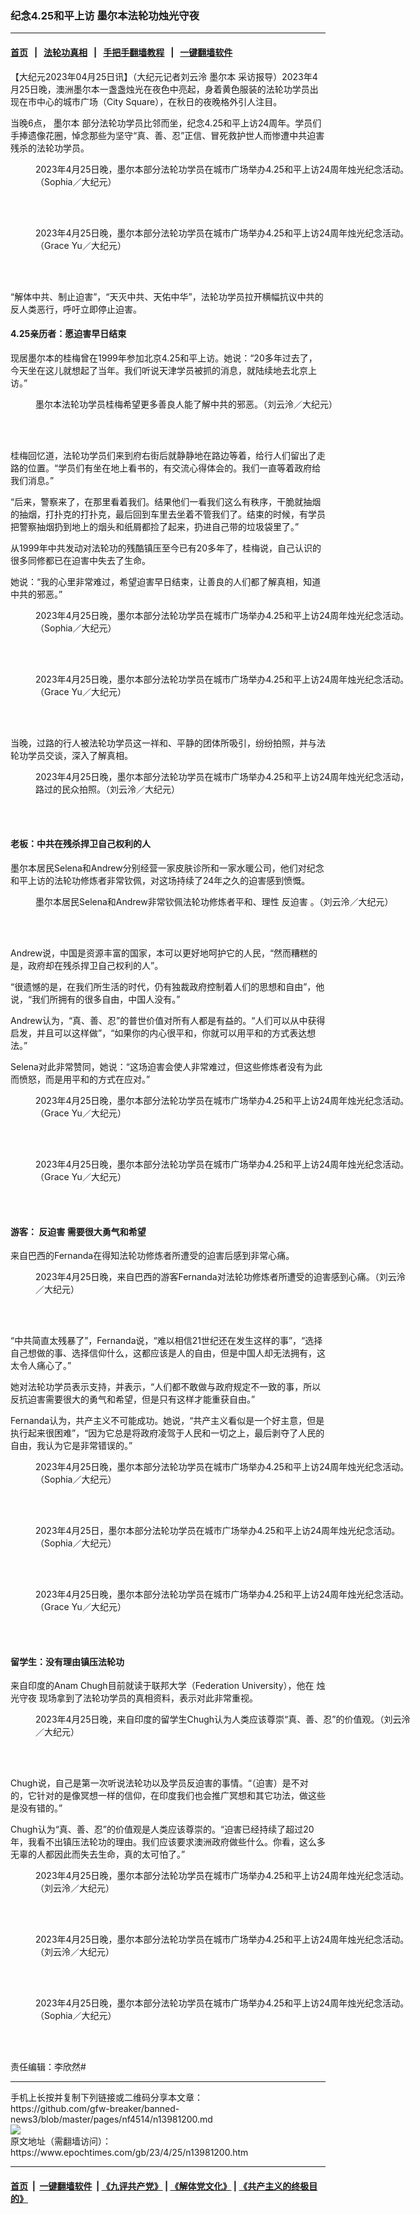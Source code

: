 ### 纪念4.25和平上访 墨尔本法轮功烛光守夜
------------------------

#### [首页](https://github.com/gfw-breaker/banned-news3/blob/master/README.md) &nbsp;&nbsp;|&nbsp;&nbsp; [法轮功真相](https://github.com/begood0513/basic/blob/master/README.md)  &nbsp;&nbsp;|&nbsp;&nbsp; [手把手翻墙教程](https://github.com/gfw-breaker/guides/wiki)  &nbsp;&nbsp;|&nbsp;&nbsp; [一键翻墙软件](https://github.com/gfw-breaker/nogfw/blob/master/README.md)  



<div><p>
 【大纪元2023年04月25日讯】（大纪元记者刘云泠
 <ok href="https://www.epochtimes.com/gb/tag/%E5%A2%A8%E5%B0%94%E6%9C%AC.html">
  墨尔本
 </ok>
 采访报导）2023年4月25日晚，澳洲墨尔本一盏盏烛光在夜色中亮起，身着黄色服装的法轮功学员出现在市中心的城市广场（City Square），在秋日的夜晚格外引人注目。
</p>
<p>
 当晚6点，
 <ok href="https://www.epochtimes.com/gb/tag/%E5%A2%A8%E5%B0%94%E6%9C%AC.html">
  墨尔本
 </ok>
 部分法轮功学员比邻而坐，纪念4.25和平上访24周年。学员们手捧遗像花圈，悼念那些为坚守“真、善、忍”正信、冒死救护世人而惨遭中共迫害残杀的法轮功学员。
</p>
<figure aria-describedby="caption-attachment-13981353" class="wp-caption aligncenter" id="attachment_13981353" style="width: 600px">
 <ok href="https://i.epochtimes.com/assets/uploads/2023/04/id13981353-DSCF0069.jpg" target="_blank">
  <img alt="" class="size-large wp-image-13981353" src="https://i.epochtimes.com/assets/uploads/2023/04/id13981353-DSCF0069-600x400.jpg"/>
 </ok>
 <br/><figcaption class="wp-caption-text" id="caption-attachment-13981353">
  2023年4月25日晚，墨尔本部分法轮功学员在城市广场举办4.25和平上访24周年烛光纪念活动。（Sophia／大纪元）
 </figcaption><br/>
</figure><br/>
<figure aria-describedby="caption-attachment-13981356" class="wp-caption aligncenter" id="attachment_13981356" style="width: 600px">
 <ok href="https://i.epochtimes.com/assets/uploads/2023/04/id13981356-0Y1A0840.jpg" target="_blank">
  <img alt="" class="size-large wp-image-13981356" src="https://i.epochtimes.com/assets/uploads/2023/04/id13981356-0Y1A0840-600x400.jpg"/>
 </ok>
 <br/><figcaption class="wp-caption-text" id="caption-attachment-13981356">
  2023年4月25日晚，墨尔本部分法轮功学员在城市广场举办4.25和平上访24周年烛光纪念活动。（Grace Yu／大纪元）
 </figcaption><br/>
</figure><br/>
<p>
 “解体中共、制止迫害”，“天灭中共、天佑中华”，法轮功学员拉开横幅抗议中共的反人类恶行，呼吁立即停止迫害。
</p>
<h4>
 4.25亲历者：愿迫害早日结束
</h4>
<p>
 现居墨尔本的桂梅曾在1999年参加北京4.25和平上访。她说：“20多年过去了，今天坐在这儿就想起了当年。我们听说天津学员被抓的消息，就陆续地去北京上访。”
</p>
<figure aria-describedby="caption-attachment-13981443" class="wp-caption aligncenter" id="attachment_13981443" style="width: 600px">
 <ok href="https://i.epochtimes.com/assets/uploads/2023/04/id13981443-DSC01946.jpg" target="_blank">
  <img alt="" class="size-large wp-image-13981443" src="https://i.epochtimes.com/assets/uploads/2023/04/id13981443-DSC01946-600x400.jpg"/>
 </ok>
 <br/><figcaption class="wp-caption-text" id="caption-attachment-13981443">
  墨尔本法轮功学员桂梅希望更多善良人能了解中共的邪恶。（刘云泠／大纪元）
 </figcaption><br/>
</figure><br/>
<p>
 桂梅回忆道，法轮功学员们来到府右街后就静静地在路边等着，给行人们留出了走路的位置。“学员们有坐在地上看书的，有交流心得体会的。我们一直等着政府给我们消息。”
</p>
<p>
 “后来，警察来了，在那里看着我们。结果他们一看我们这么有秩序，干脆就抽烟的抽烟，打扑克的打扑克，最后回到车里去坐着不管我们了。结束的时候，有学员把警察抽烟扔到地上的烟头和纸屑都捡了起来，扔进自己带的垃圾袋里了。”
</p>
<p>
 从1999年中共发动对法轮功的残酷镇压至今已有20多年了，桂梅说，自己认识的很多同修都已在迫害中失去了生命。
</p>
<p>
 她说：“我的心里非常难过，希望迫害早日结束，让善良的人们都了解真相，知道中共的邪恶。”
</p>
<figure aria-describedby="caption-attachment-13981355" class="wp-caption aligncenter" id="attachment_13981355" style="width: 600px">
 <ok href="https://i.epochtimes.com/assets/uploads/2023/04/id13981355-DSCF0213.jpg" target="_blank">
  <img alt="" class="size-large wp-image-13981355" src="https://i.epochtimes.com/assets/uploads/2023/04/id13981355-DSCF0213-600x400.jpg"/>
 </ok>
 <br/><figcaption class="wp-caption-text" id="caption-attachment-13981355">
  2023年4月25日晚，墨尔本部分法轮功学员在城市广场举办4.25和平上访24周年烛光纪念活动。（Sophia／大纪元）
 </figcaption><br/>
</figure><br/>
<figure aria-describedby="caption-attachment-13981360" class="wp-caption aligncenter" id="attachment_13981360" style="width: 600px">
 <ok href="https://i.epochtimes.com/assets/uploads/2023/04/id13981360-0Y1A0865.jpg" target="_blank">
  <img alt="" class="size-large wp-image-13981360" src="https://i.epochtimes.com/assets/uploads/2023/04/id13981360-0Y1A0865-600x400.jpg"/>
 </ok>
 <br/><figcaption class="wp-caption-text" id="caption-attachment-13981360">
  2023年4月25日晚，墨尔本部分法轮功学员在城市广场举办4.25和平上访24周年烛光纪念活动。（Grace Yu／大纪元）
 </figcaption><br/>
</figure><br/>
<p>
 当晚，过路的行人被法轮功学员这一祥和、平静的团体所吸引，纷纷拍照，并与法轮功学员交谈，深入了解真相。
</p>
<figure aria-describedby="caption-attachment-13981448" class="wp-caption aligncenter" id="attachment_13981448" style="width: 600px">
 <ok href="https://i.epochtimes.com/assets/uploads/2023/04/id13981448-DSC01747.jpg" target="_blank">
  <img alt="" class="size-large wp-image-13981448" src="https://i.epochtimes.com/assets/uploads/2023/04/id13981448-DSC01747-600x400.jpg"/>
 </ok>
 <br/><figcaption class="wp-caption-text" id="caption-attachment-13981448">
  2023年4月25日晚，墨尔本部分法轮功学员在城市广场举办4.25和平上访24周年烛光纪念活动，路过的民众拍照。（刘云泠／大纪元）
 </figcaption><br/>
</figure><br/>
<h4>
 老板：中共在残杀捍卫自己权利的人
</h4>
<p>
 墨尔本居民Selena和Andrew分别经营一家皮肤诊所和一家水暖公司，他们对纪念和平上访的法轮功修炼者非常钦佩，对这场持续了24年之久的迫害感到愤慨。
</p>
<figure aria-describedby="caption-attachment-13981442" class="wp-caption aligncenter" id="attachment_13981442" style="width: 600px">
 <ok href="https://i.epochtimes.com/assets/uploads/2023/04/id13981442-DSC01872.jpg" target="_blank">
  <img alt="" class="size-large wp-image-13981442" src="https://i.epochtimes.com/assets/uploads/2023/04/id13981442-DSC01872-600x400.jpg"/>
 </ok>
 <br/><figcaption class="wp-caption-text" id="caption-attachment-13981442">
  墨尔本居民Selena和Andrew非常钦佩法轮功修炼者平和、理性
  <ok href="https://www.epochtimes.com/gb/tag/%E5%8F%8D%E8%BF%AB%E5%AE%B3.html">
   反迫害
  </ok>
  。（刘云泠／大纪元）
 </figcaption><br/>
</figure><br/>
<p>
 Andrew说，中国是资源丰富的国家，本可以更好地呵护它的人民，“然而糟糕的是，政府却在残杀捍卫自己权利的人”。
</p>
<p>
 “很遗憾的是，在我们所生活的时代，仍有独裁政府控制着人们的思想和自由”，他说，“我们所拥有的很多自由，中国人没有。”
</p>
<p>
 Andrew认为，“真、善、忍”的普世价值对所有人都是有益的。“人们可以从中获得启发，并且可以这样做”，“如果你的内心很平和，你就可以用平和的方式表达想法。”
</p>
<p>
 Selena对此非常赞同，她说：“这场迫害会使人非常难过，但这些修炼者没有为此而愤怒，而是用平和的方式在应对。”
</p>
<figure aria-describedby="caption-attachment-13981358" class="wp-caption aligncenter" id="attachment_13981358" style="width: 600px">
 <ok href="https://i.epochtimes.com/assets/uploads/2023/04/id13981358-0Y1A0846.jpg" target="_blank">
  <img alt="" class="size-large wp-image-13981358" src="https://i.epochtimes.com/assets/uploads/2023/04/id13981358-0Y1A0846-600x400.jpg"/>
 </ok>
 <br/><figcaption class="wp-caption-text" id="caption-attachment-13981358">
  2023年4月25日晚，墨尔本部分法轮功学员在城市广场举办4.25和平上访24周年烛光纪念活动。（Grace Yu／大纪元）
 </figcaption><br/>
</figure><br/>
<figure aria-describedby="caption-attachment-13981359" class="wp-caption aligncenter" id="attachment_13981359" style="width: 600px">
 <ok href="https://i.epochtimes.com/assets/uploads/2023/04/id13981359-0Y1A0847.jpg" target="_blank">
  <img alt="" class="size-large wp-image-13981359" src="https://i.epochtimes.com/assets/uploads/2023/04/id13981359-0Y1A0847-600x400.jpg"/>
 </ok>
 <br/><figcaption class="wp-caption-text" id="caption-attachment-13981359">
  2023年4月25日晚，墨尔本部分法轮功学员在城市广场举办4.25和平上访24周年烛光纪念活动。（Grace Yu／大纪元）
 </figcaption><br/>
</figure><br/>
<h4>
 游客：
 <ok href="https://www.epochtimes.com/gb/tag/%E5%8F%8D%E8%BF%AB%E5%AE%B3.html">
  反迫害
 </ok>
 需要很大勇气和希望
</h4>
<p>
 来自巴西的Fernanda在得知法轮功修炼者所遭受的迫害后感到非常心痛。
</p>
<figure aria-describedby="caption-attachment-13981445" class="wp-caption aligncenter" id="attachment_13981445" style="width: 600px">
 <ok href="https://i.epochtimes.com/assets/uploads/2023/04/id13981445-DSC01962.jpg" target="_blank">
  <img alt="" class="size-large wp-image-13981445" src="https://i.epochtimes.com/assets/uploads/2023/04/id13981445-DSC01962-600x400.jpg"/>
 </ok>
 <br/><figcaption class="wp-caption-text" id="caption-attachment-13981445">
  2023年4月25日晚，来自巴西的游客Fernanda对法轮功修炼者所遭受的迫害感到心痛。（刘云泠／大纪元）
 </figcaption><br/>
</figure><br/>
<p>
 “中共简直太残暴了”，Fernanda说，“难以相信21世纪还在发生这样的事”，“选择自己想做的事、选择信仰什么，这都应该是人的自由，但是中国人却无法拥有，这太令人痛心了。”
</p>
<p>
 她对法轮功学员表示支持，并表示，“人们都不敢做与政府规定不一致的事，所以反抗迫害需要很大的勇气和希望，但是只有这样才能重获自由。”
</p>
<p>
 Fernanda认为，共产主义不可能成功。她说，“共产主义看似是一个好主意，但是执行起来很困难”，“因为它总是将政府凌驾于人民和一切之上，最后剥夺了人民的自由，我认为它是非常错误的。”
</p>
<figure aria-describedby="caption-attachment-13981433" class="wp-caption aligncenter" id="attachment_13981433" style="width: 600px">
 <ok href="https://i.epochtimes.com/assets/uploads/2023/04/id13981433-DSCF0089.jpg" target="_blank">
  <img alt="" class="size-large wp-image-13981433" src="https://i.epochtimes.com/assets/uploads/2023/04/id13981433-DSCF0089-600x400.jpg"/>
 </ok>
 <br/><figcaption class="wp-caption-text" id="caption-attachment-13981433">
  2023年4月25日晚，墨尔本部分法轮功学员在城市广场举办4.25和平上访24周年烛光纪念活动。（Sophia／大纪元）
 </figcaption><br/>
</figure><br/>
<figure aria-describedby="caption-attachment-13981351" class="wp-caption aligncenter" id="attachment_13981351" style="width: 600px">
 <ok href="https://i.epochtimes.com/assets/uploads/2023/04/id13981351-DSCF0136.jpg" target="_blank">
  <img alt="" class="size-large wp-image-13981351" src="https://i.epochtimes.com/assets/uploads/2023/04/id13981351-DSCF0136-600x400.jpg"/>
 </ok>
 <br/><figcaption class="wp-caption-text" id="caption-attachment-13981351">
  2023年4月25日，墨尔本部分法轮功学员在城市广场举办4.25和平上访24周年烛光纪念活动。（Sophia／大纪元）
 </figcaption><br/>
</figure><br/>
<figure aria-describedby="caption-attachment-13981435" class="wp-caption aligncenter" id="attachment_13981435" style="width: 600px">
 <ok href="https://i.epochtimes.com/assets/uploads/2023/04/id13981435-0Y1A0881.jpg" target="_blank">
  <img alt="" class="size-large wp-image-13981435" src="https://i.epochtimes.com/assets/uploads/2023/04/id13981435-0Y1A0881-600x400.jpg"/>
 </ok>
 <br/><figcaption class="wp-caption-text" id="caption-attachment-13981435">
  2023年4月25日晚，墨尔本部分法轮功学员在城市广场举办4.25和平上访24周年烛光纪念活动。（Grace Yu／大纪元）
 </figcaption><br/>
</figure><br/>
<h4>
 留学生：没有理由镇压法轮功
</h4>
<p>
 来自印度的Anam Chugh目前就读于联邦大学（Federation University），他在
 <ok href="https://www.epochtimes.com/gb/tag/%E7%83%9B%E5%85%89%E5%AE%88%E5%A4%9C.html">
  烛光守夜
 </ok>
 现场拿到了法轮功学员的真相资料，表示对此非常重视。
</p>
<figure aria-describedby="caption-attachment-13981441" class="wp-caption aligncenter" id="attachment_13981441" style="width: 600px">
 <ok href="https://i.epochtimes.com/assets/uploads/2023/04/id13981441-DSC01869.jpg" target="_blank">
  <img alt="" class="size-large wp-image-13981441" src="https://i.epochtimes.com/assets/uploads/2023/04/id13981441-DSC01869-600x400.jpg"/>
 </ok>
 <br/><figcaption class="wp-caption-text" id="caption-attachment-13981441">
  2023年4月25日晚，来自印度的留学生Chugh认为人类应该尊崇“真、善、忍”的价值观。（刘云泠／大纪元）
 </figcaption><br/>
</figure><br/>
<p>
 Chugh说，自己是第一次听说法轮功以及学员反迫害的事情。“（迫害）是不对的，它针对的是像冥想一样的信仰，在印度我们也会推广冥想和其它功法，做这些是没有错的。”
</p>
<p>
 Chugh认为“真、善、忍”的价值观是人类应该尊崇的。“迫害已经持续了超过20年，我看不出镇压法轮功的理由。我们应该要求澳洲政府做些什么。你看，这么多无辜的人都因此而失去生命，真的太可怕了。”
</p>
<figure aria-describedby="caption-attachment-13981447" class="wp-caption aligncenter" id="attachment_13981447" style="width: 600px">
 <ok href="https://i.epochtimes.com/assets/uploads/2023/04/id13981447-DSC01737.jpg" target="_blank">
  <img alt="" class="size-large wp-image-13981447" src="https://i.epochtimes.com/assets/uploads/2023/04/id13981447-DSC01737-600x400.jpg"/>
 </ok>
 <br/><figcaption class="wp-caption-text" id="caption-attachment-13981447">
  2023年4月25日晚，墨尔本部分法轮功学员在城市广场举办4.25和平上访24周年烛光纪念活动。（刘云泠／大纪元）
 </figcaption><br/>
</figure><br/>
<figure aria-describedby="caption-attachment-13981446" class="wp-caption aligncenter" id="attachment_13981446" style="width: 600px">
 <ok href="https://i.epochtimes.com/assets/uploads/2023/04/id13981446-DSC01881.jpg" target="_blank">
  <img alt="" class="size-large wp-image-13981446" src="https://i.epochtimes.com/assets/uploads/2023/04/id13981446-DSC01881-600x400.jpg"/>
 </ok>
 <br/><figcaption class="wp-caption-text" id="caption-attachment-13981446">
  2023年4月25日晚，墨尔本部分法轮功学员在城市广场举办4.25和平上访24周年烛光纪念活动。（刘云泠／大纪元）
 </figcaption><br/>
</figure><br/>
<figure aria-describedby="caption-attachment-13981352" class="wp-caption aligncenter" id="attachment_13981352" style="width: 600px">
 <ok href="https://i.epochtimes.com/assets/uploads/2023/04/id13981352-DSCF0170.jpg" target="_blank">
  <img alt="" class="size-large wp-image-13981352" src="https://i.epochtimes.com/assets/uploads/2023/04/id13981352-DSCF0170-600x400.jpg"/>
 </ok>
 <br/><figcaption class="wp-caption-text" id="caption-attachment-13981352">
  2023年4月25日晚，墨尔本部分法轮功学员在城市广场举办4.25和平上访24周年烛光纪念活动。（Sophia／大纪元）
 </figcaption><br/>
</figure><br/>
<p>
 责任编辑：李欣然#
</p>
</div>
<hr/>
手机上长按并复制下列链接或二维码分享本文章：<br/>
https://github.com/gfw-breaker/banned-news3/blob/master/pages/nf4514/n13981200.md <br/>
<a href='https://github.com/gfw-breaker/banned-news3/blob/master/pages/nf4514/n13981200.md'><img src='https://github.com/gfw-breaker/banned-news3/blob/master/pages/nf4514/n13981200.md.png'/></a> <br/>
原文地址（需翻墙访问）：https://www.epochtimes.com/gb/23/4/25/n13981200.htm


------------------------
#### [首页](https://github.com/gfw-breaker/banned-news3/blob/master/README.md) &nbsp;|&nbsp; [一键翻墙软件](https://github.com/gfw-breaker/nogfw/blob/master/README.md) &nbsp;| [《九评共产党》](https://github.com/gfw-breaker/9ping.md/blob/master/README.md#九评之一评共产党是什么) | [《解体党文化》](https://github.com/gfw-breaker/jtdwh.md/blob/master/README.md) | [《共产主义的终极目的》](https://github.com/gfw-breaker/gczydzjmd.md/blob/master/README.md)


<img src='http://gfw-breaker.win/banned-news3/pages/nf4514/n13981200.md' width='0px' height='0px'/>
